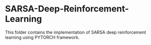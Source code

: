 # SARSA-Deep-Reinforcement-Learning
This folder contains the implementation of SARSA deep reinforcement learning using PYTORCH framework.  
